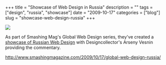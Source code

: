 +++
title = "Showcase of Web Design in Russia"
description = ""
tags = ["design", "russia", "showcase"]
date = "2009-10-17"
categories = ["blog"]
slug = "showcase-web-design-russia"
+++



  <div class="notebook-screenshot"><a href="http://www.smashingmagazine.com/2009/10/17/global-web-design-russia/"><img src="/media/bluga/wt4ad9a3e8509e1.jpg"/></a></div><p>As part of Smashing Mag's Global Web Design series, they've created a <a href="http://www.smashingmagazine.com/2009/10/17/global-web-design-russia/">showcase of Russian Web Design</a> with Designcollector's Arseny Vesnin providing the commentary.</p>
    
  <a href="http://www.smashingmagazine.com/2009/10/17/global-web-design-russia/">http://www.smashingmagazine.com/2009/10/17/global-web-design-russia/</a>
